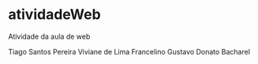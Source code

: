 # atividadeWeb
Atividade da aula de web

Tiago Santos Pereira
Viviane de Lima Francelino
Gustavo Donato Bacharel
